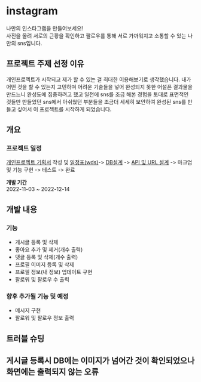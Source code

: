 # instagram
나만의 인스타그램을 만들어보세요!<br>
사진을 올려 서로의 근황을 확인하고 팔로우를 통해 서로 가까워지고 소통할 수 있는 나만의 sns입니다.


## 프로젝트 주제 선정 이유
개인프로젝트가 시작되고 제가 할 수 있는 걸 최대한 이용해보기로 생각했습니다. 내가 어떤 것을 할 수 있는지 고민하며 어려운 기술들을 넣어 완성되지 못한 어설픈 결과물을 만드느니 완성도에 집중하려고 했고 일전에 sns를 조금 해본 경험을 토대로 표면적인 것들만 만들었던 sns에서 아쉬웠던 부분들을 조금더 세세히 보안하여 완성된 sns를 만들고 싶어서 이 프로젝트를 시작하게 되었습니다.


## 개요
### 프로젝트 일정
[개인프로젝트 기획서](https://ovenapp.io/view/a518sWUffUJ0LFCA5UFwKcKceCKJarWT#TUUFX) 작성 및 [일정표(wds)](https://docs.google.com/spreadsheets/d/1nWCcQ2uxeilCxMUCkrlJpY8r_5RhIo2I9wTOAgLvmPc/edit#gid=0)-> [DB설계](https://docs.google.com/spreadsheets/d/1TFikyslZJnriAMZxrpbF8gzqchIujMSILeB3M4-SN40/edit#gid=0) -> [API 및 URL 설계](https://docs.google.com/spreadsheets/d/1LaX4n7nSAR0B9mIBwdZJ_XEVHodPvFcjNHNYxWxjDJU/edit#gid=0) -> 마크업 및 기능 구현 -> 테스트 -> 완료

**개발 기간**<br>
2022-11-03 ~ 2022-12-14

## 개발 내용
### 기능
- 게시글 등록 및 삭제
- 좋아요 추가 및 제거(개수 출력)
- 댓글 등록 및 삭제(개수 출력)
- 프로필 이미지 등록 및 삭제
- 프로필 정보(내 정보) 업데이트 구현
- 팔로워 및 팔로우 수 출력

### 향후 추가될 기능 및 예정
- 메시지 구현
- 팔로워 및 팔로우 정보 출력

## 트러블 슈팅
**게시글 등록시 DB에는 이미지가 넘어간 것이 확인되었으나 화면에는 출력되지 않는 오류**
-
